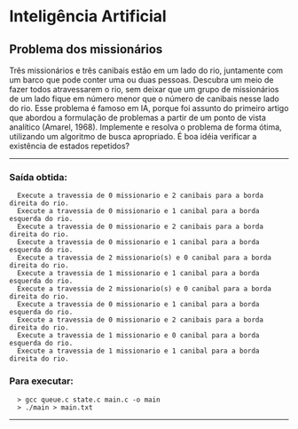 # Inteligência Artificial

## Problema dos missionários

Três missionários e três canibais estão em um lado do rio, juntamente com um
barco que pode conter uma ou duas pessoas. Descubra um meio de fazer todos
atravessarem o rio, sem deixar que um grupo de missionários de um lado fique em
número menor que o número de canibais nesse lado do rio. Esse problema é famoso
em IA, porque foi assunto do primeiro artigo que abordou a formulação de problemas a
partir de um ponto de vista analítico (Amarel, 1968).
Implemente e resolva o problema de forma ótima, utilizando um algoritmo de busca
apropriado. É boa idéia verificar a existência de estados repetidos?

---

### Saída obtida:

      Execute a travessia de 0 missionario e 2 canibais para a borda direita do rio.
      Execute a travessia de 0 missionario e 1 canibal para a borda esquerda do rio.
      Execute a travessia de 0 missionario e 2 canibais para a borda direita do rio.
      Execute a travessia de 0 missionario e 1 canibal para a borda esquerda do rio.
      Execute a travessia de 2 missionario(s) e 0 canibal para a borda direita do rio.
      Execute a travessia de 1 missionario e 1 canibal para a borda esquerda do rio.
      Execute a travessia de 2 missionario(s) e 0 canibal para a borda direita do rio.
      Execute a travessia de 0 missionario e 1 canibal para a borda esquerda do rio.
      Execute a travessia de 0 missionario e 2 canibais para a borda direita do rio.
      Execute a travessia de 1 missionario e 0 canibal para a borda esquerda do rio.
      Execute a travessia de 1 missionario e 1 canibal para a borda direita do rio.

### Para executar:
      > gcc queue.c state.c main.c -o main
      > ./main > main.txt

---
      
